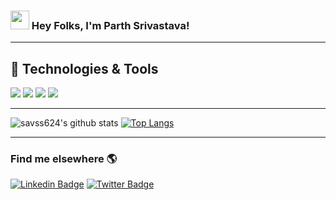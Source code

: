 ### <img src="https://media.giphy.com/media/hvRJCLFzcasrR4ia7z/giphy.gif" width="30px"> Hey Folks, I'm Parth Srivastava!

  ---

## 🔧 Technologies & Tools
![](https://img.shields.io/badge/Code-Python-informational?style=flat&logo=python&logoColor=white&color=2bbc8a)
![](https://img.shields.io/badge/Editor-Android_Studio-informational?style=flat&logo=android-studio&logoColor=white&color=2bbc8a)
![](https://img.shields.io/badge/Editor-Visual_Studio-informational?style=flat&logo=visual-studio&logoColor=white&color=2bbc8a)
![](https://img.shields.io/badge/Code-Flutter-informational?style=flat&logo=flutter&logoColor=white&color=2bbc8a)

  ---
  
![savss624's github stats](https://github-readme-stats.vercel.app/api?username=savss624&show_icons=true&theme=tokyonight)
[![Top Langs](https://github-readme-stats.vercel.app/api/top-langs/?username=savss624&show_icons=true&theme=tokyonight)](https://github.com/savss624/github-readme-stats)

  ---

### Find me elsewhere 🌎

[![Linkedin Badge](https://img.shields.io/badge/-LinkedIn-blue?style=flat-square&logo=Linkedin&logoColor=white&link=https://www.linkedin.com/in/harshkumarkhatri/)](https://www.linkedin.com/in/parth-srivastava-949742192/)  [![Twitter Badge](https://img.shields.io/badge/-Twitter-1ca0f1?style=flat-square&labelColor=1ca0f1&logo=twitter&logoColor=white&link=https://twitter.com/_diogorodrigues)](https://twitter.com/ParthSr50286246)
